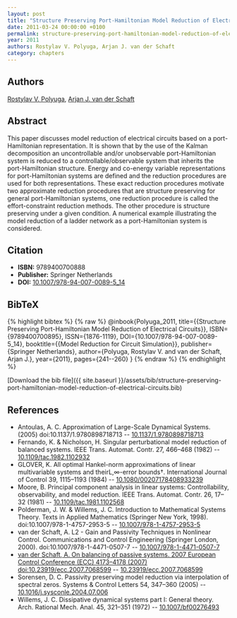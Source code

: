 ```yaml
---
layout: post
title: "Structure Preserving Port-Hamiltonian Model Reduction of Electrical Circuits"
date: 2011-03-24 00:00:00 +0100
permalink: structure-preserving-port-hamiltonian-model-reduction-of-electrical-circuits
year: 2011
authors: Rostylav V. Polyuga, Arjan J. van der Schaft
category: chapters
---
```

 
## Authors
[Rostylav V. Polyuga](authors/rostyslav-v-polyuga), [Arjan J. van der Schaft](authors/arjan-van-der-schaft)
 
## Abstract
This paper discusses model reduction of electrical circuits based on a port-Hamiltonian representation. It is shown that by the use of the Kalman decomposition an uncontrollable and/or unobservable port-Hamiltonian system is reduced to a controllable/observable system that inherits the port-Hamiltonian structure. Energy and co-energy variable representations for port-Hamiltonian systems are defined and the reduction procedures are used for both representations. These exact reduction procedures motivate two approximate reduction procedures that are structure preserving for general port-Hamiltonian systems, one reduction procedure is called the effort-constraint reduction methods. The other procedure is structure preserving under a given condition. A numerical example illustrating the model reduction of a ladder network as a port-Hamiltonian system is considered.
 
## Citation
- **ISBN:** 9789400700888
- **Publisher:** Springer Netherlands
- **DOI:** [10.1007/978-94-007-0089-5_14](https://doi.org/10.1007/978-94-007-0089-5_14)
 
## BibTeX
{% highlight bibtex %}
{% raw %}
@inbook{Polyuga_2011,
  title={{Structure Preserving Port-Hamiltonian Model Reduction of Electrical Circuits}},
  ISBN={9789400700895},
  ISSN={1876-1119},
  DOI={10.1007/978-94-007-0089-5_14},
  booktitle={{Model Reduction for Circuit Simulation}},
  publisher={Springer Netherlands},
  author={Polyuga, Rostylav V. and van der Schaft, Arjan J.},
  year={2011},
  pages={241--260}
}
{% endraw %}
{% endhighlight %}
 
[Download the bib file]({{ site.baseurl }}/assets/bib/structure-preserving-port-hamiltonian-model-reduction-of-electrical-circuits.bib)
 
## References
- Antoulas, A. C. Approximation of Large-Scale Dynamical Systems. (2005) doi:10.1137/1.9780898718713 -- [10.1137/1.9780898718713](https://doi.org/10.1137/1.9780898718713)
- Fernando, K. & Nicholson, H. Singular perturbational model reduction of balanced systems. IEEE Trans. Automat. Contr. 27, 466–468 (1982) -- [10.1109/tac.1982.1102932](https://doi.org/10.1109/tac.1982.1102932)
- GLOVER, K. All optimal Hankel-norm approximations of linear multivariable systems and theirL,∞-error bounds†. International Journal of Control 39, 1115–1193 (1984) -- [10.1080/00207178408933239](https://doi.org/10.1080/00207178408933239)
- Moore, B. Principal component analysis in linear systems: Controllability, observability, and model reduction. IEEE Trans. Automat. Contr. 26, 17–32 (1981) -- [10.1109/tac.1981.1102568](https://doi.org/10.1109/tac.1981.1102568)
- Polderman, J. W. & Willems, J. C. Introduction to Mathematical Systems Theory. Texts in Applied Mathematics (Springer New York, 1998). doi:10.1007/978-1-4757-2953-5 -- [10.1007/978-1-4757-2953-5](https://doi.org/10.1007/978-1-4757-2953-5)
- van der Schaft, A. L2 - Gain and Passivity Techniques in Nonlinear Control. Communications and Control Engineering (Springer London, 2000). doi:10.1007/978-1-4471-0507-7 -- [10.1007/978-1-4471-0507-7](https://doi.org/10.1007/978-1-4471-0507-7)
- [van der Schaft, A. On balancing of passive systems. 2007 European Control Conference (ECC) 4173–4178 (2007) doi:10.23919/ecc.2007.7068599](on-balancing-of-passive-systems) -- [10.23919/ecc.2007.7068599](https://doi.org/10.23919/ecc.2007.7068599)
- Sorensen, D. C. Passivity preserving model reduction via interpolation of spectral zeros. Systems &amp; Control Letters 54, 347–360 (2005) -- [10.1016/j.sysconle.2004.07.006](https://doi.org/10.1016/j.sysconle.2004.07.006)
- Willems, J. C. Dissipative dynamical systems part I: General theory. Arch. Rational Mech. Anal. 45, 321–351 (1972) -- [10.1007/bf00276493](https://doi.org/10.1007/bf00276493)

